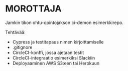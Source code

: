 # MOROTTAJA

Jamkin tikon ohtu-opintojakson ci-demon esimerkkirepo.

Tehtävää:

- Cypress ja testitapaus nimen kirjoittamiselle
- .gitignore
- CircleCI-konffi, jossa ajetaan testit
- CircleCI-integraatio esimerkiksi Slackiin
- Deployaaminen AWS S3:een tai Herokuun

